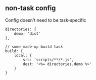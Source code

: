 ##  non-task config

Config doesn't need to be task-specific

```
directories: {
    demo: 'dist'
},

// some made-up build task
build: {
    local: {
        src: 'scripts/**/*.js',
        dest: '<%= directories.demo %>'
    }
}
```
